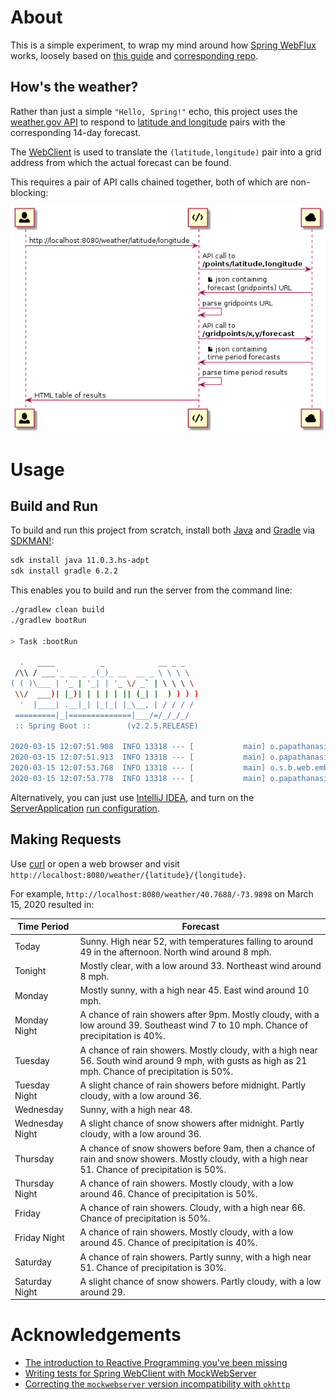 # About

This is a simple experiment, to wrap my mind around how [Spring WebFlux](https://docs.spring.io/spring-framework/docs/current/spring-framework-reference/web-reactive.html#spring-webflux) works, loosely based on [this guide](https://spring.io/guides/gs/reactive-rest-service/) and [corresponding repo](https://github.com/spring-guides/gs-reactive-rest-service).

## How's the weather?

Rather than just a simple `"Hello, Spring!"` echo, this project uses the [weather.gov API](https://www.weather.gov/documentation/services-web-api) to respond to [latitude and longitude](https://en.wikipedia.org/wiki/Geographic_coordinate_system#Latitude_and_longitude) pairs with the corresponding 14-day forecast.

The [WebClient](https://docs.spring.io/spring-framework/docs/current/javadoc-api/org/springframework/web/reactive/function/client/WebClient.html) is used to translate the `(latitude,longitude)` pair into a grid address from which the actual forecast can be found.

This requires a pair of API calls chained together, both of which are non-blocking:

![](.diagram.png)

# Usage

## Build and Run

To build and run this project from scratch, install both [Java](https://www.java.com/) and [Gradle](https://gradle.org/) via [SDKMAN!](https://sdkman.io):

```sh
sdk install java 11.0.3.hs-adpt
sdk install gradle 6.2.2
```

This enables you to build and run the server from the command line:

```sh
./gradlew clean build
./gradlew bootRun

> Task :bootRun

  .   ____          _            __ _ _
 /\\ / ___'_ __ _ _(_)_ __  __ _ \ \ \ \
( ( )\___ | '_ | '_| | '_ \/ _` | \ \ \ \
 \\/  ___)| |_)| | | | | || (_| |  ) ) ) )
  '  |____| .__|_| |_|_| |_\__, | / / / /
 =========|_|==============|___/=/_/_/_/
 :: Spring Boot ::        (v2.2.5.RELEASE)

2020-03-15 12:07:51.908  INFO 13318 --- [           main] o.papathanasiou.denis.ServerApplication  : Starting ServerApplication on localhost with PID 13318 (/.../spring-webflux/build/classes/java/main started by denis in /.../spring-webflux)
2020-03-15 12:07:51.913  INFO 13318 --- [           main] o.papathanasiou.denis.ServerApplication  : No active profile set, falling back to default profiles: default
2020-03-15 12:07:53.768  INFO 13318 --- [           main] o.s.b.web.embedded.netty.NettyWebServer  : Netty started on port(s): 8080
2020-03-15 12:07:53.778  INFO 13318 --- [           main] o.papathanasiou.denis.ServerApplication  : Started ServerApplication in 2.439 seconds (JVM running for 2.922)
```

Alternatively, you can just use [IntelliJ IDEA](https://www.jetbrains.com/idea/), and turn on the [ServerApplication](.idea/runConfigurations/ServerApplication.xml) [run configuration](https://www.jetbrains.com/help/idea/run-debug-configurations-dialog.html).

## Making Requests

Use [curl](https://curl.haxx.se/) or open a web browser and visit `http://localhost:8080/weather/{latitude}/{longitude}`.

For example, `http://localhost:8080/weather/40.7688/-73.9898` on March 15, 2020 resulted in:

|Time Period|Forecast|
|-----------|--------|
|Today|Sunny. High near 52, with temperatures falling to around 49 in the afternoon. North wind around 8 mph.|
|Tonight|Mostly clear, with a low around 33. Northeast wind around 8 mph.|
|Monday|Mostly sunny, with a high near 45. East wind around 10 mph.|
|Monday Night|A chance of rain showers after 9pm. Mostly cloudy, with a low around 39. Southeast wind 7 to 10 mph. Chance of precipitation is 40%.|
|Tuesday|A chance of rain showers. Mostly cloudy, with a high near 56. South wind around 9 mph, with gusts as high as 21 mph. Chance of precipitation is 50%.|
|Tuesday Night|A slight chance of rain showers before midnight. Partly cloudy, with a low around 36.|
|Wednesday|Sunny, with a high near 48.|
|Wednesday Night|A slight chance of snow showers after midnight. Partly cloudy, with a low around 36.|
|Thursday|A chance of snow showers before 9am, then a chance of rain and snow showers. Mostly cloudy, with a high near 51. Chance of precipitation is 50%.|
|Thursday Night|A chance of rain showers. Mostly cloudy, with a low around 46. Chance of precipitation is 50%.|
|Friday|A chance of rain showers. Cloudy, with a high near 66. Chance of precipitation is 50%.|
|Friday Night|A chance of rain showers. Mostly cloudy, with a low around 45. Chance of precipitation is 40%.|
|Saturday|A chance of rain showers. Partly sunny, with a high near 51. Chance of precipitation is 30%.|
|Saturday Night|A slight chance of snow showers. Partly cloudy, with a low around 29.|

# Acknowledgements

* [The introduction to Reactive Programming you've been missing](https://gist.github.com/staltz/868e7e9bc2a7b8c1f754)
* [Writing tests for Spring WebClient with MockWebServer](https://codingtim.github.io/webclient-testing/)
* [Correcting the `mockwebserver` version incompatibility with `okhttp`](https://github.com/square/okhttp/issues/5379#issuecomment-577573283)
